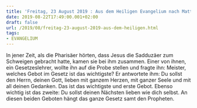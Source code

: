 ```yaml
---
title: 'Freitag, 23 August 2019 : Aus dem Heiligen Evangelium nach Matthäus - Mt 22,34-40.'
date: 2019-08-22T17:49:00.001+02:00
draft: false
url: /2019/08/freitag-23-august-2019-aus-dem-heiligen.html
tags: 
- EVANGELIUM
---
```


In jener Zeit, als die Pharisäer hörten, dass Jesus die Sadduzäer zum Schweigen gebracht hatte, kamen sie bei ihm zusammen. Einer von ihnen, ein Gesetzeslehrer, wollte ihn auf die Probe stellen und fragte ihn: Meister, welches Gebot im Gesetz ist das wichtigste? Er antwortete ihm: Du sollst den Herrn, deinen Gott, lieben mit ganzem Herzen, mit ganzer Seele und mit all deinen Gedanken. Das ist das wichtigste und erste Gebot. Ebenso wichtig ist das zweite: Du sollst deinen Nächsten lieben wie dich selbst. An diesen beiden Geboten hängt das ganze Gesetz samt den Propheten.